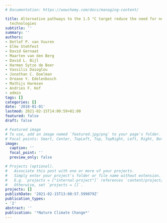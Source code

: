 ```yaml
---
# Documentation: https://wowchemy.com/docs/managing-content/

title: Alternative pathways to the 1.5 °C target reduce the need for negative emission
  technologies
subtitle: ''
summary: ''
authors:
- Detlef P. van Vuuren
- Elke Stehfest
- David Gernaat
- Maarten van den Berg
- David L. Bijl
- Harmen Sytze de Boer
- Vassilis Daioglou
- Jonathan C. Doelman
- Oreane Y. Edelenbosch
- Mathijs Harmsen
- Andries F. Hof
- admin
tags: []
categories: []
date: '2018-01-01'
lastmod: 2021-02-15T14:00:59+01:00
featured: false
draft: false

# Featured image
# To use, add an image named `featured.jpg/png` to your page's folder.
# Focal points: Smart, Center, TopLeft, Top, TopRight, Left, Right, BottomLeft, Bottom, BottomRight.
image:
  caption: ''
  focal_point: ''
  preview_only: false

# Projects (optional).
#   Associate this post with one or more of your projects.
#   Simply enter your project's folder or file name without extension.
#   E.g. `projects = ["internal-project"]` references `content/project/deep-learning/index.md`.
#   Otherwise, set `projects = []`.
projects: []
publishDate: '2021-02-15T13:00:57.599079Z'
publication_types:
- '2'
abstract: ''
publication: '*Nature Climate Change*'
---
```

